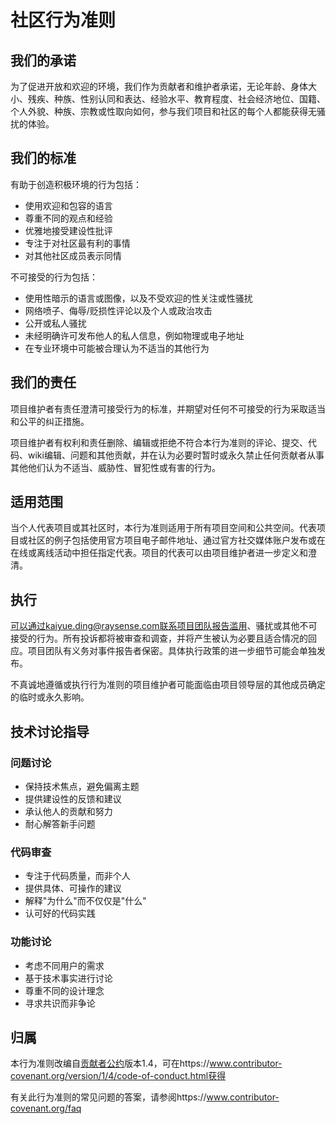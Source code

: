 # 社区行为准则

## 我们的承诺

为了促进开放和欢迎的环境，我们作为贡献者和维护者承诺，无论年龄、身体大小、残疾、种族、性别认同和表达、经验水平、教育程度、社会经济地位、国籍、个人外貌、种族、宗教或性取向如何，参与我们项目和社区的每个人都能获得无骚扰的体验。

## 我们的标准

有助于创造积极环境的行为包括：

- 使用欢迎和包容的语言
- 尊重不同的观点和经验
- 优雅地接受建设性批评
- 专注于对社区最有利的事情
- 对其他社区成员表示同情

不可接受的行为包括：

- 使用性暗示的语言或图像，以及不受欢迎的性关注或性骚扰
- 网络喷子、侮辱/贬损性评论以及个人或政治攻击
- 公开或私人骚扰
- 未经明确许可发布他人的私人信息，例如物理或电子地址
- 在专业环境中可能被合理认为不适当的其他行为

## 我们的责任

项目维护者有责任澄清可接受行为的标准，并期望对任何不可接受的行为采取适当和公平的纠正措施。

项目维护者有权利和责任删除、编辑或拒绝不符合本行为准则的评论、提交、代码、wiki编辑、问题和其他贡献，并在认为必要时暂时或永久禁止任何贡献者从事其他他们认为不适当、威胁性、冒犯性或有害的行为。

## 适用范围

当个人代表项目或其社区时，本行为准则适用于所有项目空间和公共空间。代表项目或社区的例子包括使用官方项目电子邮件地址、通过官方社交媒体账户发布或在在线或离线活动中担任指定代表。项目的代表可以由项目维护者进一步定义和澄清。

## 执行

可以通过kaiyue.ding@raysense.com联系项目团队报告滥用、骚扰或其他不可接受的行为。所有投诉都将被审查和调查，并将产生被认为必要且适合情况的回应。项目团队有义务对事件报告者保密。具体执行政策的进一步细节可能会单独发布。

不真诚地遵循或执行行为准则的项目维护者可能面临由项目领导层的其他成员确定的临时或永久影响。

## 技术讨论指导

### 问题讨论
- 保持技术焦点，避免偏离主题
- 提供建设性的反馈和建议
- 承认他人的贡献和努力
- 耐心解答新手问题

### 代码审查
- 专注于代码质量，而非个人
- 提供具体、可操作的建议
- 解释"为什么"而不仅仅是"什么"
- 认可好的代码实践

### 功能讨论
- 考虑不同用户的需求
- 基于技术事实进行讨论
- 尊重不同的设计理念
- 寻求共识而非争论

## 归属

本行为准则改编自[贡献者公约][homepage]版本1.4，可在https://www.contributor-covenant.org/version/1/4/code-of-conduct.html获得

[homepage]: https://www.contributor-covenant.org

有关此行为准则的常见问题的答案，请参阅https://www.contributor-covenant.org/faq